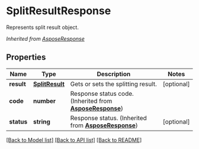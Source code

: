 # SplitResultResponse
Represents split result object.

*Inherited from [AsposeResponse](AsposeResponse.md)*
## Properties
Name | Type | Description | Notes
------------ | ------------- | ------------- | -------------
**result** | [**SplitResult**](SplitResult.md) | Gets or sets the splitting result. | [optional]
**code** | **number** | Response status code. (Inherited from **[AsposeResponse](AsposeResponse.md)**) | 
**status** | **string** | Response status. (Inherited from **[AsposeResponse](AsposeResponse.md)**) | [optional]
[[Back to Model list]](../README.md#documentation-for-models) [[Back to API list]](../README.md#documentation-for-api-endpoints) [[Back to README]](../README.md)

